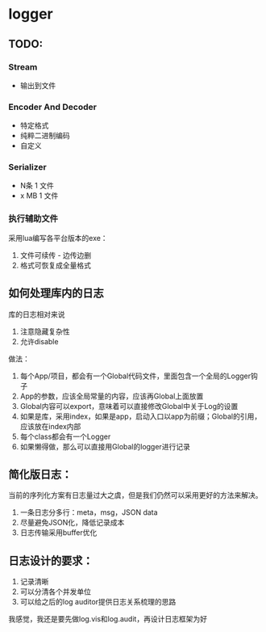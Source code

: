 # logger

## TODO:

### Stream

* 输出到文件

### Encoder And Decoder

* 特定格式
* 纯粹二进制编码
* 自定义

### Serializer

* N条 1 文件
* x MB 1 文件

### 执行辅助文件

采用lua编写各平台版本的exe：

1. 文件可续传 - 边传边删
3. 格式可恢复成全量格式


## 如何处理库内的日志

库的日志相对来说
1. 注意隐藏复杂性
2. 允许disable

做法：

1. 每个App/项目，都会有一个Global代码文件，里面包含一个全局的Logger钩子
2. App的参数，应该全局常量的内容，应该再Global上面放置
3. Global内容可以export，意味着可以直接修改Global中关于Log的设置
4. 如果是库，采用index，如果是app，启动入口以app为前缀；Global的引用，应该放在index内部
5. 每个class都会有一个Logger
6. 如果懒得做，那么可以直接用Global的logger进行记录

## 简化版日志：

当前的序列化方案有日志量过大之虞，但是我们仍然可以采用更好的方法来解决。

1. 一条日志分多行：meta，msg，JSON data
2. 尽量避免JSON化，降低记录成本
3. 日志传输采用buffer优化

## 日志设计的要求：

1. 记录清晰
2. 可以分清各个并发单位
3. 可以给之后的log auditor提供日志关系梳理的思路

我感觉，我还是要先做log.vis和log.audit，再设计日志框架为好
